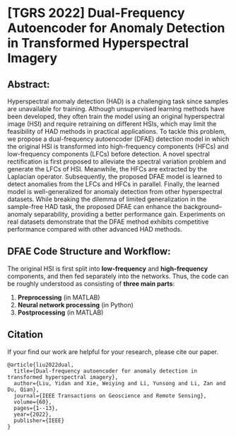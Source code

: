# [TGRS 2022] Dual-Frequency Autoencoder for Anomaly Detection in Transformed Hyperspectral Imagery

## Abstract:
Hyperspectral anomaly detection (HAD) is a challenging task since samples are unavailable for training. Although unsupervised learning methods have been developed, they often train the model using an original hyperspectral image (HSI) and require retraining on different HSIs, which may limit the feasibility of HAD methods in practical applications. To tackle this problem, we propose a dual-frequency autoencoder (DFAE) detection model in which the original HSI is transformed into high-frequency components (HFCs) and low-frequency components (LFCs) before detection. A novel spectral rectification is first proposed to alleviate the spectral variation problem and generate the LFCs of HSI. Meanwhile, the HFCs are extracted by the Laplacian operator. Subsequently, the proposed DFAE model is learned to detect anomalies from the LFCs and HFCs in parallel. Finally, the learned model is well-generalized for anomaly detection from other hyperspectral datasets. While breaking the dilemma of limited generalization in the sample-free HAD task, the proposed DFAE can enhance the background–anomaly separability, providing a better performance gain. Experiments on real datasets demonstrate that the DFAE method exhibits competitive performance compared with other advanced HAD methods.


## DFAE Code Structure and Workflow:
The original HSI is first split into **low-frequency** and **high-frequency** components, and then fed separately into the networks.
Thus, the code can be roughly understood as consisting of **three main parts**:
1. **Preprocessing** (in MATLAB)
2. **Neural network processing** (in Python)
3. **Postprocessing** (in MATLAB)


## Citation
If your find our work are helpful for your research, please cite our paper.
```
@article{liu2022dual,
  title={Dual-frequency autoencoder for anomaly detection in transformed hyperspectral imagery},
  author={Liu, Yidan and Xie, Weiying and Li, Yunsong and Li, Zan and Du, Qian},
  journal={IEEE Transactions on Geoscience and Remote Sensing},
  volume={60},
  pages={1--13},
  year={2022},
  publisher={IEEE}
}
```
